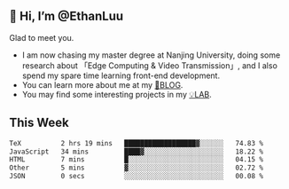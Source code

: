 ## 👋 Hi, I’m @EthanLuu

Glad to meet you.

- I am now chasing my master degree at Nanjing University, doing some research about 「Edge Computing & Video Transmission」, and I also spend my spare time learning front-end development.
- You can learn more about me at my [📝BLOG](https://blog.ethanloo.cn).
- You may find some interesting projects in my [💡LAB](https://lab.ethanloo.cn).

## This Week
<!--START_SECTION:waka-->

```txt
TeX          2 hrs 19 mins   ██████████████████▓░░░░░░   74.83 %
JavaScript   34 mins         ████▓░░░░░░░░░░░░░░░░░░░░   18.22 %
HTML         7 mins          █░░░░░░░░░░░░░░░░░░░░░░░░   04.15 %
Other        5 mins          ▓░░░░░░░░░░░░░░░░░░░░░░░░   02.72 %
JSON         0 secs          ░░░░░░░░░░░░░░░░░░░░░░░░░   00.08 %
```

<!--END_SECTION:waka-->
